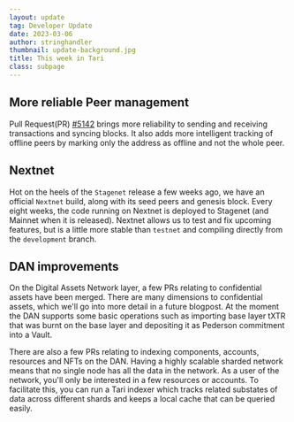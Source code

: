 ```yaml
---
layout: update
tag: Developer Update
date: 2023-03-06
author: stringhandler
thumbnail: update-background.jpg
title: This week in Tari    
class: subpage
---
```


## More reliable Peer management

Pull Request(PR) [#5142](https://github.com/tari-project/tari/issues/5142) brings more reliability to sending and receiving transactions and syncing blocks. 
It also adds more intelligent tracking of offline peers by marking only the address as offline and not the whole peer.

## Nextnet
Hot on the heels of the `Stagenet` release a few weeks ago, we have an official `Nextnet` build, along with its seed peers and genesis block. Every eight weeks, the code running on Nextnet is deployed to Stagenet (and Mainnet when it is released). Nextnet allows us to test and fix upcoming features, but is a little more stable than `testnet` and compiling directly from the `development` branch.

## DAN improvements

On the Digital Assets Network layer, a few PRs relating to confidential assets have been merged. 
There are many dimensions to confidential assets, which we'll go into more detail in a future blogpost. At the moment the DAN supports some basic operations such as importing base layer tXTR that was burnt on the base layer and depositing it as Pederson commitment into a Vault.

There are also a few PRs relating to indexing components, accounts, resources and NFTs on the DAN. Having a highly scalable sharded network means that no single node has all the data in the network. As a user of the network, you'll only be interested in a few resources or accounts. To facilitate this, you can run a Tari indexer which tracks related substates of data across different shards and keeps a local cache that can be queried easily. 